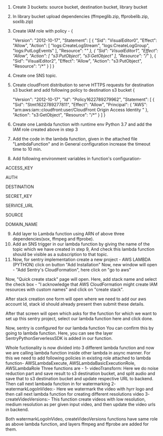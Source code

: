 1. Create 3 buckets: source bucket, destination bucket, library bucket
2. In library bucket upload dependencies (ffmpeglib.zip, ffprobelib.zip, soxlib.zip)
3. Create IAM role with policy -
{

    "Version": "2012-10-17",
    "Statement": [
        {
            "Sid": "VisualEditor0",
            "Effect": "Allow",
            "Action": [
                "logs:CreateLogStream",
                "logs:CreateLogGroup",
                "logs:PutLogEvents"
            ],
            "Resource": "*"
        },
        {
            "Sid": "VisualEditor1",
            "Effect": "Allow",
            "Action": [
                "s3:PutObject",
                "s3:GetObject"
            ],
            "Resource": "<source bucket arn>/*"
        },
        {
            "Sid": "VisualEditor2",
            "Effect": "Allow",
            "Action": "s3:PutObject",
            "Resource": "<destination bucket arn>/*"
        }
    ]
}

4. Create one SNS topic.
5. Create cloudFront distribution to serve HTTPS requests for destination s3 bucket and add following policy to destination s3 bucket
{

    "Version": "2012-10-17",
    "Id": "Policy1622789279962",
    "Statement": [
        {
            "Sid": "Stmt1622789277811",
            "Effect": "Allow",
            "Principal": {
                "AWS": "arn:aws:iam::cloudfront:user/CloudFront Origin Access Identity <CloudFront Distribution Origin Access Identity>"
            },
            "Action": "s3:GetObject",
            "Resource": "<destination bucket arn>/*"
        }
    ]
}

6. Create one Lambda function with runtime env Python 3.7 and add the IAM role created above in step 3
7. Add the code in the lambda function, given in the attached file "LambdaFunction" and in General configuration increase the timeout time to 10 min.
8. Add following environment variables in function's configuration-

ACCESS_KEY <aws account access key>

AUTH <same key which we used in backend as lambda api key>

DESTINATION <destination bucket name>

SECRET_KEY <aws account secret key>

SERVICE_URL <our backend service url>

SOURCE <source bucket name>

DOMAIN_NAME <cloudFrond distribution domain name>

9. Add layer to Lambda function using ARN of above three dependencies(sox, ffmpeg and ffprobe).
10. Add an SNS trigger in our lambda function by giving the name of the topic which we have created in step 9, And check this lambda function should be visible as a subscription to that topic.
11. Now, for sentry implementation create a new project - AWS LAMBDA (PYTHON)
click on button "Add Installation"
Now, new window will open - "Add Sentry's CloudFormation", here click on "go to aws"

Now, "Quick create stack" page will open. Here, add stack name and select the check box - "I acknowledge that AWS CloudFormation might create IAM resources with custom names" and click on "create stack".

After stack creation one form will open where we need to add our aws account Id, stack id should already present then submit these details.

After that screen will open which asks for the function for which we want to set up this sentry project, select our lambda function here and click done.

Now, sentry is configured for our lambda function
You can confirm this by going to lambda function. Here, you can see the layer SentryPythonServerlessSDK is added in our function.

Whole fuctionality is now divided into 3 different lambda function and now we are calling lambda function inside other lambda in async manner. For this we need to add following policies in existing role attached to lambda function-
AWSLambdaExecute, AWSLambdaBasicExecutionRole, AWSLambdaRole
Three functions are -
1- videoTransform: Here we do noise reduction part and save result to s3 destination bucket, and split audio and save that to s3 destination bucket and update respective URL to backend. Then call next lambada function in for watermarking
2- watermarkLogoInVideo:- Here we watermark the video with hyrr logo and then call next lambda function for creating different resolutions video
3- createVideoVersions:- This function create videos with low resolution, medium resolution as per given input video, and then update the video urls in backend.

Both watermarkLogoInVideo, createVideoVersions functions have same role as above lambda function, and layers ffmpeg and ffprobe are added for them.
